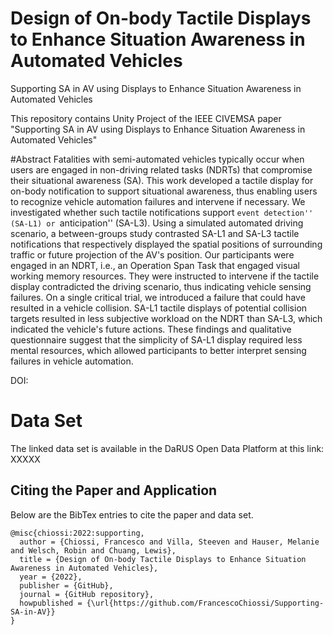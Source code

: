 # Design of On-body Tactile Displays to Enhance Situation Awareness in Automated Vehicles
Supporting SA in AV using Displays to Enhance Situation Awareness in Automated Vehicles    


This repository contains Unity Project of the IEEE CIVEMSA paper  "Supporting SA in AV using Displays to Enhance Situation Awareness in Automated Vehicles"

#Abstract
Fatalities with semi-automated vehicles typically occur when users are engaged in non-driving related tasks (NDRTs) that compromise their situational awareness (SA). This work developed a tactile display for on-body notification to support situational awareness, thus enabling users to recognize vehicle automation failures and intervene if necessary. We investigated whether such tactile notifications support ``event detection'' (SA-L1) or ``anticipation'' (SA-L3). Using a simulated automated driving scenario, a between-groups study contrasted SA-L1 and SA-L3 tactile notifications that respectively displayed the spatial positions of surrounding traffic or future projection of the AV's position. Our participants were engaged in an NDRT, i.e., an Operation Span Task that engaged visual working memory resources. They were instructed to intervene if the tactile display contradicted the driving scenario, thus indicating vehicle sensing failures. On a single critical trial, we introduced a failure that could have resulted in a vehicle collision. SA-L1 tactile displays of potential collision targets resulted in less subjective workload on the NDRT than SA-L3, which indicated the vehicle's future actions. These findings and qualitative questionnaire suggest that the simplicity of SA-L1 display required less mental resources, which allowed participants to better interpret sensing failures in vehicle automation.

DOI: 



# Data Set

The linked data set is available in the DaRUS Open Data Platform at this link:  XXXXX 

## Citing the Paper and Application

Below are the BibTex entries to cite the paper and data set.




```
@misc{chiossi:2022:supporting,
  author = {Chiossi, Francesco and Villa, Steeven and Hauser, Melanie and Welsch, Robin and Chuang, Lewis},
  title = {Design of On-body Tactile Displays to Enhance Situation Awareness in Automated Vehicles},
  year = {2022},
  publisher = {GitHub},
  journal = {GitHub repository},
  howpublished = {\url{https://github.com/FrancescoChiossi/Supporting-SA-in-AV}}
}
```

